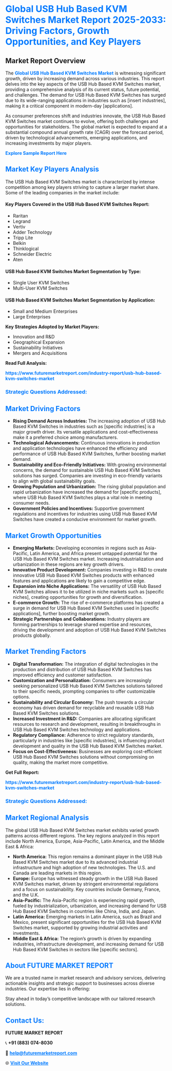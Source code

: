 <h1 style="color: #007BFF;">Global USB Hub Based KVM Switches Market Report 2025-2033: Driving Factors, Growth Opportunities, and Key Players</h1>

<section id="overview">
<h2>Market Report Overview</h2>
<p>The <a href="https://www.futuremarketreport.com/industry-report/usb-hub-based-kvm-switches-market" style="color: #007BFF; text-decoration: none;"><strong>Global USB Hub Based KVM Switches Market</strong></a> is witnessing significant growth, driven by increasing demand across various industries. This report delves into the key aspects of the USB Hub Based KVM Switches market, providing a comprehensive analysis of its current status, future potential, and challenges. The demand for USB Hub Based KVM Switches has surged due to its wide-ranging applications in industries such as [insert industries], making it a critical component in modern-day [applications].</p>
<p>As consumer preferences shift and industries innovate, the USB Hub Based KVM Switches market continues to evolve, offering both challenges and opportunities for stakeholders. The global market is expected to expand at a substantial compound annual growth rate (CAGR) over the forecast period, driven by technological advancements, emerging applications, and increasing investments by major players.</p>
</section>

<section id="overview">
<p><a href="https://www.futuremarketreport.com/request-sample/reportId=82276" style="color: #007BFF; text-decoration: none;"><strong>Explore Sample Report Here</strong></a></p>
</section>

<section id="key-players">
<h2 style="color: #007BFF;">Market Key Players Analysis</h2>
<p>The USB Hub Based KVM Switches market is characterized by intense competition among key players striving to capture a larger market share. Some of the leading companies in the market include:</p>
<h4>Key Players Covered in the USB Hub Based KVM Switches Report:</h4>
<ul><li>Raritan</li><li>Legrand</li><li>Vertiv</li><li>Adder Technology</li><li>Tripp Lite</li><li>Belkin</li><li>Thinklogical</li><li>Schneider Electric</li><li>Aten</li></ul>
<h4>USB Hub Based KVM Switches Market Segmentation by Type:</h4>
<ul><li>Single User KVM Switches</li><li>Multi-User KVM Switches</li></ul>

<h4>USB Hub Based KVM Switches Market Segmentation by Application:</h4>
<ul><li>Small and Medium Enterprises</li><li>Large Enterprises</li></ul>
<p><strong>Key Strategies Adopted by Market Players:</strong></p>
<ul>
<li>Innovation and R&D</li>
<li>Geographical Expansion</li>
<li>Sustainability Initiatives</li>
<li>Mergers and Acquisitions</li>
</ul>
</section>

<section>
<p><strong>Read Full Analysis: </strong></p><a href="https://www.futuremarketreport.com/industry-report/usb-hub-based-kvm-switches-market" style="color: #007BFF; text-decoration: none;"><strong>https://www.futuremarketreport.com/industry-report/usb-hub-based-kvm-switches-market</strong></a>
<h3 style="color: #007BFF;">Strategic Questions Addressed:</h3>
</section>

<section id="driving-factors">
<h2 style="color: #007BFF;">Market Driving Factors</h2>
<ul>
<li><strong>Rising Demand Across Industries:</strong> The increasing adoption of USB Hub Based KVM Switches in industries such as [specific industries] is a major growth driver. Its versatile applications and cost-effectiveness make it a preferred choice among manufacturers.</li>
<li><strong>Technological Advancements:</strong> Continuous innovations in production and application technologies have enhanced the efficiency and performance of USB Hub Based KVM Switches, further boosting market demand.</li>
<li><strong>Sustainability and Eco-Friendly Initiatives:</strong> With growing environmental concerns, the demand for sustainable USB Hub Based KVM Switches solutions has surged. Companies are investing in eco-friendly variants to align with global sustainability goals.</li>
<li><strong>Growing Population and Urbanization:</strong> The rising global population and rapid urbanization have increased the demand for [specific products], where USB Hub Based KVM Switches plays a vital role in meeting consumer needs.</li>
<li><strong>Government Policies and Incentives:</strong> Supportive government regulations and incentives for industries using USB Hub Based KVM Switches have created a conducive environment for market growth.</li>
</ul>
</section>

<section id="growth-opportunities">
<h2 style="color: #007BFF;">Market Growth Opportunities</h2>
<ul>
<li><strong>Emerging Markets:</strong> Developing economies in regions such as Asia-Pacific, Latin America, and Africa present untapped potential for the USB Hub Based KVM Switches market. Increasing industrialization and urbanization in these regions are key growth drivers.</li>
<li><strong>Innovative Product Development:</strong> Companies investing in R&D to create innovative USB Hub Based KVM Switches products with enhanced features and applications are likely to gain a competitive edge.</li>
<li><strong>Expansion into Niche Applications:</strong> The versatility of USB Hub Based KVM Switches allows it to be utilized in niche markets such as [specific niches], creating opportunities for growth and diversification.</li>
<li><strong>E-commerce Growth:</strong> The rise of e-commerce platforms has created a surge in demand for USB Hub Based KVM Switches used in [specific applications], further boosting market growth.</li>
<li><strong>Strategic Partnerships and Collaborations:</strong> Industry players are forming partnerships to leverage shared expertise and resources, driving the development and adoption of USB Hub Based KVM Switches products globally.</li>
</ul>
</section>

<section id="trending-factors">
<h2 style="color: #007BFF;">Market Trending Factors</h2>
<ul>
<li><strong>Digital Transformation:</strong> The integration of digital technologies in the production and distribution of USB Hub Based KVM Switches has improved efficiency and customer satisfaction.</li>
<li><strong>Customization and Personalization:</strong> Consumers are increasingly seeking personalized USB Hub Based KVM Switches solutions tailored to their specific needs, prompting companies to offer customizable options.</li>
<li><strong>Sustainability and Circular Economy:</strong> The push towards a circular economy has driven demand for recyclable and reusable USB Hub Based KVM Switches solutions.</li>
<li><strong>Increased Investment in R&D:</strong> Companies are allocating significant resources to research and development, resulting in breakthroughs in USB Hub Based KVM Switches technology and applications.</li>
<li><strong>Regulatory Compliance:</strong> Adherence to strict regulatory standards, particularly in industries like [specific industries], is influencing product development and quality in the USB Hub Based KVM Switches market.</li>
<li><strong>Focus on Cost-Effectiveness:</strong> Businesses are exploring cost-efficient USB Hub Based KVM Switches solutions without compromising on quality, making the market more competitive.</li>
</ul>
</section>

<section>
<p><strong>Get Full Report: </strong></p><a href="https://www.futuremarketreport.com/industry-report/usb-hub-based-kvm-switches-market" style="color: #007BFF; text-decoration: none;"><strong>https://www.futuremarketreport.com/industry-report/usb-hub-based-kvm-switches-market</strong></a>
<h3 style="color: #007BFF;">Strategic Questions Addressed:</h3>
</section>


<section id="regional-analysis">
<h2 style="color: #007BFF;">Market Regional Analysis</h2>
<p>The global USB Hub Based KVM Switches market exhibits varied growth patterns across different regions. The key regions analyzed in this report include North America, Europe, Asia-Pacific, Latin America, and the Middle East & Africa:</p>
<ul>
<li><strong>North America:</strong> This region remains a dominant player in the USB Hub Based KVM Switches market due to its advanced industrial infrastructure and high adoption of new technologies. The U.S. and Canada are leading markets in this region.</li>
<li><strong>Europe:</strong> Europe has witnessed steady growth in the USB Hub Based KVM Switches market, driven by stringent environmental regulations and a focus on sustainability. Key countries include Germany, France, and the U.K.</li>
<li><strong>Asia-Pacific:</strong> The Asia-Pacific region is experiencing rapid growth, fueled by industrialization, urbanization, and increasing demand for USB Hub Based KVM Switches in countries like China, India, and Japan.</li>
<li><strong>Latin America:</strong> Emerging markets in Latin America, such as Brazil and Mexico, present significant opportunities for the USB Hub Based KVM Switches market, supported by growing industrial activities and investments.</li>
<li><strong>Middle East & Africa:</strong> The region’s growth is driven by expanding industries, infrastructure development, and increasing demand for USB Hub Based KVM Switches in sectors like [specific sectors].</li>
</ul>
</section>

<footer>
<h2 style="color: #007BFF;">About FUTURE MARKET REPORT</h2>
<p>We are a trusted name in market research and advisory services, delivering actionable insights and strategic support to businesses across diverse industries. Our expertise lies in offering:</p>

<p>Stay ahead in today’s competitive landscape with our tailored research solutions.</p>

<h2 style="color: #007BFF;">Contact Us:</h2>
<p><strong>FUTURE MARKET REPORT</strong></p>
<p>📞 <strong>+91 (883) 074-8030</strong></p>
<p>📧 <strong><a href="mailto:help@futuremarketreport.com" style="color: #007BFF;">help@futuremarketreport.com</a></strong></p>
<p>🌐 <strong><a href="https://www.futuremarketreport.com/" style="color: #007BFF;">Visit Our Website</a></strong></p>
</footer>
